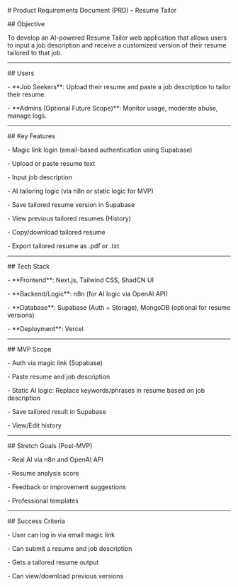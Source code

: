 \#  Product Requirements Document (PRD) – Resume Tailor



\##  Objective

To develop an AI-powered Resume Tailor web application that allows users to input a job description and receive a customized version of their resume tailored to that job.



---



\##  Users

\- \*\*Job Seekers\*\*: Upload their resume and paste a job description to tailor their resume.

\- \*\*Admins (Optional Future Scope)\*\*: Monitor usage, moderate abuse, manage logs.



---



\##  Key Features

\-  Magic link login (email-based authentication using Supabase)

\-  Upload or paste resume text

\-  Input job description

\-  AI tailoring logic (via n8n or static logic for MVP)

\-  Save tailored resume version in Supabase

\-  View previous tailored resumes (History)

\-  Copy/download tailored resume

\-  Export tailored resume as .pdf or .txt



---



\##  Tech Stack

\- \*\*Frontend\*\*: Next.js, Tailwind CSS, ShadCN UI

\- \*\*Backend/Logic\*\*: n8n (for AI logic via OpenAI API)

\- \*\*Database\*\*: Supabase (Auth + Storage), MongoDB (optional for resume versions)

\- \*\*Deployment\*\*: Vercel



---



\##  MVP Scope

\- Auth via magic link (Supabase)

\- Paste resume and job description

\- Static AI logic: Replace keywords/phrases in resume based on job description

\- Save tailored result in Supabase

\- View/Edit history



---



\##  Stretch Goals (Post-MVP)

\- Real AI via n8n and OpenAI API

\- Resume analysis score

\- Feedback or improvement suggestions

\- Professional templates



---



\##  Success Criteria

\- User can log in via email magic link

\- Can submit a resume and job description

\- Gets a tailored resume output

\- Can view/download previous versions



